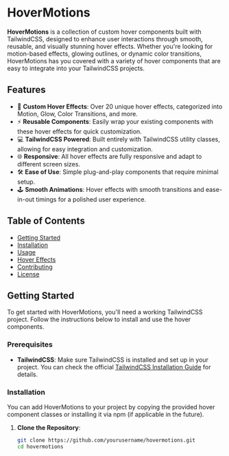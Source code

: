 # **HoverMotions**

**HoverMotions** is a collection of custom hover components built with TailwindCSS, designed to enhance user interactions through smooth, reusable, and visually stunning hover effects. Whether you're looking for motion-based effects, glowing outlines, or dynamic color transitions, HoverMotions has you covered with a variety of hover components that are easy to integrate into your TailwindCSS projects.

## **Features**

- 🎨 **Custom Hover Effects**: Over 20 unique hover effects, categorized into Motion, Glow, Color Transitions, and more.
- ⚡ **Reusable Components**: Easily wrap your existing components with these hover effects for quick customization.
- 💻 **TailwindCSS Powered**: Built entirely with TailwindCSS utility classes, allowing for easy integration and customization.
- 🌐 **Responsive**: All hover effects are fully responsive and adapt to different screen sizes.
- 🛠️ **Ease of Use**: Simple plug-and-play components that require minimal setup.
- 🕹️ **Smooth Animations**: Hover effects with smooth transitions and ease-in-out timings for a polished user experience.

## **Table of Contents**

- [Getting Started](#getting-started)
- [Installation](#installation)
- [Usage](#usage)
- [Hover Effects](#hover-effects)
- [Contributing](#contributing)
- [License](#license)

## **Getting Started**

To get started with HoverMotions, you'll need a working TailwindCSS project. Follow the instructions below to install and use the hover components.

### **Prerequisites**

- **TailwindCSS**: Make sure TailwindCSS is installed and set up in your project. You can check the official [TailwindCSS Installation Guide](https://tailwindcss.com/docs/installation) for details.

### **Installation**

You can add HoverMotions to your project by copying the provided hover component classes or installing it via npm (if applicable in the future).

1. **Clone the Repository**:
   ```bash
   git clone https://github.com/yourusername/hovermotions.git
   cd hovermotions
